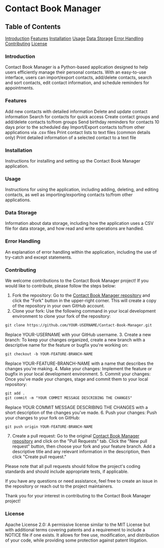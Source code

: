# Contact Book Manager

## Table of Contents

[Introduction](#introduction)
[Features](#features)
[Installation](#installation)
[Usage](#usage)
[Data Storage](#data-storage)
[Error Handling](#error-handling)
[Contributing](#contributing)
[License](#license)

### Introduction

Contact Book Manager is a Python-based application designed to help users efficiently manage their personal contacts. With an easy-to-use interface, users can import/export contacts, add/delete contacts, search and sort contacts, edit contact information, and schedule reminders for appointments.

### Features

Add new contacts with detailed information
Delete and update contact information
Search for contacts for quick access
Create contact groups and add/delete contacts to/from groups
Send birthday reminders for contacts 10 days prior to the scheduled day
Import/Export contacts to/from other applications via .csv files
Print contact lists to text files (common details only)
Print detailed information of a selected contact to a text file

### Installation

Instructions for installing and setting up the Contact Book Manager application.

### Usage

Instructions for using the application, including adding, deleting, and editing contacts, as well as importing/exporting contacts to/from other applications.

### Data Storage

Information about data storage, including how the application uses a CSV file for data storage, and how read and write operations are handled.

### Error Handling

An explanation of error handling within the application, including the use of try-catch and except statements.

### Contributing

We welcome contributions to the Contact Book Manager project! If you would like to contribute, please follow the steps below:

1. Fork the repository: Go to the [Contact Book Manager repository](https://github.com/DeyvidTheWise/Contact-Book-Manager) and click the "Fork" button in the upper-right corner. This will create a copy of the repository in your own GitHub account.
2. Clone your fork: Use the following command in your local development environment to clone your fork of the repository:

```markdown
git clone https://github.com/YOUR-USERNAME/Contact-Book-Manager.git
```

Replace YOUR-USERNAME with your GitHub username. 3. Create a new branch: To keep your changes organized, create a new branch with a descriptive name for the feature or bugfix you're working on:

```markdown
git checkout -b YOUR-FEATURE-BRANCH-NAME
```

Replace YOUR-FEATURE-BRANCH-NAME with a name that describes the changes you're making. 4. Make your changes: Implement the feature or bugfix in your local development environment. 5. Commit your changes: Once you've made your changes, stage and commit them to your local repository:

```markdown
git add .
git commit -m "YOUR COMMIT MESSAGE DESCRIBING THE CHANGES"
```

Replace YOUR COMMIT MESSAGE DESCRIBING THE CHANGES with a short description of the changes you've made. 6. Push your changes: Push your changes to your fork on GitHub:

```markdown
git push origin YOUR-FEATURE-BRANCH-NAME
```

7. Create a pull request: Go to the original [Contact Book Manager repository](https://github.com/DeyvidTheWise/Contact-Book-Manager) and click on the "Pull Requests" tab. Click the "New pull request" button, then choose your fork and your feature branch. Add a descriptive title and any relevant information in the description, then click "Create pull request."

Please note that all pull requests should follow the project's coding standards and should include appropriate tests, if applicable.

If you have any questions or need assistance, feel free to create an issue in the repository or reach out to the project maintainers.

Thank you for your interest in contributing to the Contact Book Manager project!

### License

Apache License 2.0: A permissive license similar to the MIT License but with additional terms covering patents and a requirement to include a NOTICE file if one exists. It allows for free use, modification, and distribution of your code, while providing some protection against patent litigation.
